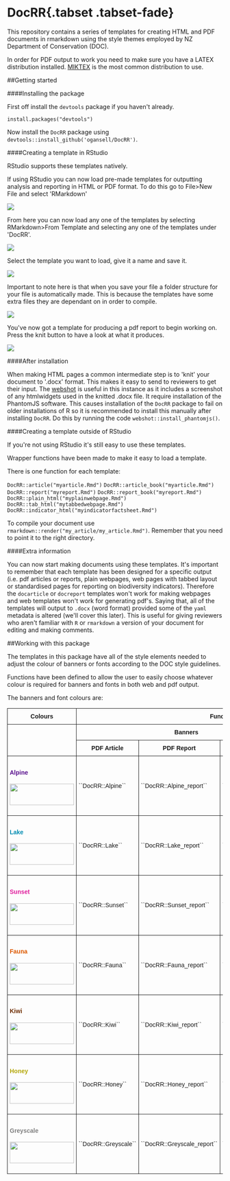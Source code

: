 # DocRR{.tabset .tabset-fade} 

This repository contains a series of templates for creating HTML and PDF documents in rmarkdown using the style themes employed by NZ Department of Conservation (DOC).

In order for PDF output to work you need to make sure you have a LATEX distribution installed. [MIKTEX](https://miktex.org/) is the most common distribution to use.

##Getting started

####Installing the package


First off install the ``devtools`` package if you haven't already.

``install.packages("devtools")``

Now install the ``DocRR`` package using ``devtools::install_github('ogansell/DocRR')``.

####Creating a template in RStudio


RStudio supports these templates natively. 

If using RStudio you can now load pre-made templates for outputting analysis and reporting in HTML or PDF format. To do this go to
File>New File and select 'RMarkdown'

![](rmarkdown1.bmp)


From here you can now load any one of the templates by selecting 
RMarkdown>From Template and selecting any one of the templates under 'DocRR'.


![](rmarkdown2.bmp)



Select the template you want to load, give it a name and save it. 


![](rmarkdown3.bmp)



Important to note here is that when you save your file a folder structure for your file is automatically made. This is because the templates have some extra files they are dependant on in order to compile.


![](rmarkdown4.bmp)



You've now got a template for producing a pdf report to begin working on.
Press the knit button to have a look at what it produces. 


![](rmarkdown8.bmp)

####After installation


When making HTML pages a common intermediate step is to 'knit' your document to '.docx' format. This makes it easy to send to reviewers to get their input. The [webshot](https://cran.r-project.org/web/packages/webshot/vignettes/intro.html) is useful in this instance as it includes a screenshot of any htmlwidgets used in the knitted .docx file. It require installation of the PhantomJS software. This causes installation of the ``DocRR`` package to fail on older installations of R so it is recommended to install this manually after installing ``DocRR``. Do this by running the code ``webshot::install_phantomjs()``.


####Creating a template outside of RStudio



If you're not using RStudio it's still easy to use these templates.

Wrapper functions have been made to make it easy to load a template.

There is one function for each template:

``DocRR::article("myarticle.Rmd")``
``DocRR::article_book("myarticle.Rmd")``
``DocRR::report("myreport.Rmd")``
``DocRR::report_book("myreport.Rmd")``
``DocRR::plain_html("myplainwebpage.Rmd")``
``DocRR::tab_html("mytabbedwebpage.Rmd")``
``DocRR::indicator_html("myindicatorfactsheet.Rmd")``

To compile your document use ``rmarkdown::render("my_article/my_article.Rmd")``. Remember that you need to point it to the right directory.

####Extra information

You can now start making documents using these templates. It's important to remember that each template has been designed for a specific output (i.e. pdf articles or reports, plain webpages, web pages with tabbed layout or standardised pages for reporting on biodiversity indicators). Therefore the ``docarticle`` or ``docreport`` templates won't work for making webpages and web templates won't work for generating pdf's. Saying that, all of the templates will output to ``.docx`` (word format) provided some of the ``yaml`` metadata is altered (we'll cover this later). This is useful for giving reviewers who aren't familiar with ``R`` or ``rmarkdown`` a version of your document for editing and making comments. 


##Working with this package

The templates in this package have all of the style elements needed to adjust the colour of banners or fonts according to the DOC style guidelines. 

Functions have been defined to allow the user to easily choose whatever colour is required for banners and fonts in both web and pdf output. 

The banners and font colours are:


<style type="text/css">
.tg  {border-collapse:collapse;border-spacing:0;}
.tg td{font-family:Arial, sans-serif;font-size:14px;padding:10px 5px;border-style:solid;border-width:1px;overflow:hidden;word-break:normal;}
.tg th{font-family:Arial, sans-serif;font-size:14px;font-weight:normal;padding:10px 5px;border-style:solid;border-width:1px;overflow:hidden;word-break:normal;}
.tg .tg-9hbo{font-weight:bold;vertical-align:top}
.tg .tg-amwm{font-weight:bold;text-align:center;vertical-align:top}
.tg .tg-yw4l{vertical-align:top}
</style>
<table class="tg">
<tr>
<th class="tg-9hbo">Colours</th>
<th class="tg-amwm" colspan="4">Functions</th>
</tr>
<tr>
<td class="tg-yw4l" rowspan="2"></td>
<td class="tg-amwm" colspan="3">Banners</td>
<td class="tg-amwm">Font</td>
</tr>
<tr>
<td class="tg-amwm">PDF Article</td>
<td class="tg-amwm">PDF Report</td>
<td class="tg-amwm">Web banner</td>
<td class="tg-amwm">Web font</td>
</tr>
<tr>
<td><span style="color:#59118E"><h4>Alpine</h4></span>

<img src="inst/banners/Alpine.png" width="150" height="50" /></td>
<td>``DocRR::Alpine``</td>
<td>``DocRR::Alpine_report``</td>
<td>``DocRR::Alpine_web``</td>
<td>``DocRR::font_Alpine``</td>
</tr>
<tr>
<td><span style="color:#008CB2"><h4>Lake</h4></span>

<img src="inst/banners/Lake.png" width="150" height="50" /></td>
<td>``DocRR::Lake``</td>
<td>``DocRR::Lake_report``</td>
<td>``DocRR::Lake_web``</td>
<td>``DocRR::font_Lake``</td>
</tr>
<tr>
<td><span style="color:#E0219E"><h4>Sunset</h4></span>

<img src="inst/banners/Sunset.png" width="150" height="50" /></td>
<td>``DocRR::Sunset``</td>
<td>``DocRR::Sunset_report``</td>
<td>``DocRR::Sunset_web``</td>
<td>``DocRR::font_Sunset``</td>
</tr>
<tr>
<td><span style="color:#DD5900"><h4>Fauna</h4></span>

<img src="inst/banners/Fauna.png" width="150" height="50" /> </td>
<td>``DocRR::Fauna``</td>
<td>``DocRR::Fauna_report``</td>
<td>``DocRR::Fauna_web``</td>
<td>``DocRR::font_Fauna``</td>
</tr>
<tr>
<td><span style="color:#6D2C00"><h4>Kiwi</h4></span>

<img src="inst/banners/Kiwi.png" width="150" height="50" /> </td>
<td>``DocRR::Kiwi``</td>
<td>``DocRR::Kiwi_report``</td>
<td>``DocRR::Kiwi_web``</td>
<td>``DocRR::font_Kiwi``</td>
</tr>
<tr>
<td><span style="color:#B5A80C"><h4>Honey</h4></span>

<img src="inst/banners/Honey.png" width="150" height="50" /></td>
<td>``DocRR::Honey``</td>
<td>``DocRR::Honey_report``</td>
<td>``DocRR::Honey_web``</td>
<td>``DocRR::font_Honey``</td>
</tr>
<tr>
<td><span style="color:#808080"><h4>Greyscale</h4></span>

<img src="inst/banners/Greyscale.png" width="150" height="50" /></td>
<td>``DocRR::Greyscale``</td>
<td>``DocRR::Greyscale_report``</td>
<td>``DocRR::Greyscale_web``</td>
<td>``DocRR::font_Greyscale``</td>
</tr>
</table>


